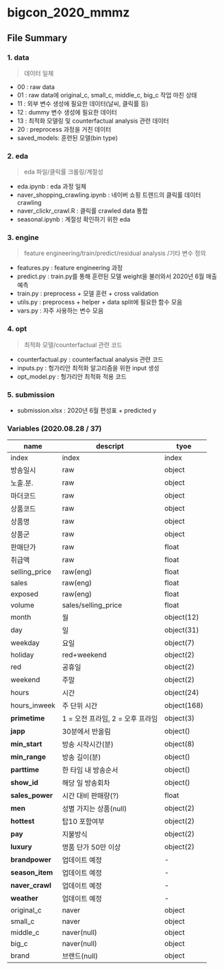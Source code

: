 # bigcon_2020_mmmz

## File Summary

### 1. data 
> 데이터 일체

- 00 : raw data
- 01 : raw data에 original_c, small_c, middle_c, big_c 작업 마친 상태
- 11 : 외부 변수 생성에 필요한 데이터(날씨, 클릭률 등)
- 12 : dummy 변수 생성에 필요한 데이터
- 13 : 최적화 모델링 및 counterfactual analysis 관련 데이터
- 20 : preprocess 과정을 거친 데이터
- saved_models: 훈련된 모델(bin type)

### 2. eda 
> eda 파일/클릭률 크롤링/계절성

- eda.ipynb : eda 과정 일체
- naver_shopping_crawling.ipynb : 네이버 쇼핑 트렌드의 클릭률 데이터 crawling
- naver_clickr_crawl.R : 클릭률 crawled data 통합
- seasonal.ipynb : 계절성 확인하기 위한 eda

### 3. engine 
> feature engineering/train/predict/residual analysis /기타 변수 정의

- features.py : feature engineering 과정
- predict.py : train.py를 통해 훈련된 모델 weight을 불러와서 2020년 6월 매출 예측
- train.py : preprocess + 모델 훈련 + cross validation
- utils.py : preprocess + helper + data split에 필요한 함수 모음
- vars.py : 자주 사용하는 변수 모음

### 4. opt
> 최적화 모델/counterfactual 관련 코드

- counterfactual.py : counterfactual analysis 관련 코드
- inputs.py : 헝가리안 최적화 알고리즘을 위한 input 생성
- opt_model.py : 헝가리안 최적화 적용 코드

### 5. submission 
- submission.xlsx : 2020년 6월 편성표 + predicted y



### Variables (2020.08.28 / 37)

name | descript | tyoe 
---- | ---- | ---- 
index | index | index 
방송일시 | raw | object 
노출.분. | raw | object
마더코드 | raw | object
상품코드 | raw | object
상품명 | raw | object
상품군 | raw | object
판매단가 | raw | float
취급액 | raw | float
selling_price | raw(eng) | float
sales | raw(eng) | float
exposed | raw(eng) | float
volume | sales/selling_price | float
month | 월 | object(12)
day | 일 | object(31)
weekday | 요일 | object(7)
holiday | red+weekend | object(2)
red | 공휴일 | object(2)
weekend | 주말 | object(2)
hours | 시간 | object(24)
hours_inweek | 주 단위 시간 | object(168)
**primetime** | 1 = 오전 프라임, 2 = 오후 프라임 | object(3)
**japp** | 30분에서 반올림 | object()
**min_start** | 방송 시작시간(분) | object(8)
**min_range** | 방송 길이(분) | object()
**parttime** | 한 타임 내 방송순서 | object()
**show_id** | 해당 일 방송회차 | object()
**sales_power** | 시간 대비 판매량(?) | float
**men** | 성별 가지는 상품(null) | object(2)
**hottest** | 탑10 포함여부 | object(2)
**pay** | 지불방식 | object(2)
**luxury** | 명품 단가 50만 이상 | object(2)
**brandpower** | 업데이트 예정 | -
**season_item** | 업데이트 예정 | -
**naver_crawl** | 업데이트 예정 | -
**weather** | 업데이트 예정 | -
original_c | naver | object
small_c | naver | object
middle_c | naver(null) | object
big_c | naver(null) | object
brand | 브랜드(null) | object

